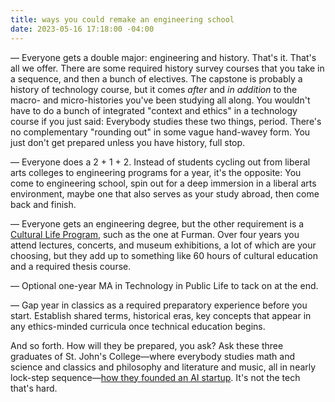 ```yaml
---
title: ways you could remake an engineering school
date: 2023-05-16 17:18:00 -04:00
---
```


— Everyone gets a double major: engineering and history. That's it. That's all we offer. There are some required history survey courses that you take in a sequence, and then a bunch of electives. The capstone is probably a history of technology course, but it comes *after* and *in addition* to the macro- and micro-histories you've been studying all along. You wouldn't have to do a bunch of integrated "context and ethics" in a technology course if you just said: Everybody studies these two things, period. There's no complementary "rounding out" in some vague hand-wavey form. You just don't get prepared unless you have history, full stop.

— Everyone does a 2 + 1 + 2. Instead of students cycling out from liberal arts colleges to engineering programs for a year, it's the opposite: You come to engineering school, spin out for a deep immersion in a liberal arts environment, maybe one that also serves as your study abroad, then come back and finish.

— Everyone gets an engineering degree, but the other requirement is a [Cultural Life Program](https://www.furman.edu/academics/cultural-life-program/), such as the one at Furman. Over four years you attend lectures, concerts, and museum exhibitions, a lot of which are your choosing, but they add up to something like 60 hours of cultural education and a required thesis course.

— Optional one-year MA in Technology in Public Life to tack on at the end.

— Gap year in classics as a required preparatory experience before you start. Establish shared terms, historical eras, key concepts that appear in any ethics-minded curricula once technical education begins.

And so forth. How will they be prepared, you ask? Ask these three graduates of St. John's College—where everybody studies math and science and classics and philosophy and literature and music, all in nearly lock-step sequence—[how they founded an AI startup](https://www.sjc.edu/news/ai-startup-natural-place-johnnies). It's not the tech that's hard.

